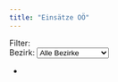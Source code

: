```yaml
---
title: "Einsätze OÖ"
---
```


<script setup>
import { data } from './einsaetze.data.js'
import { computed, ref, watch } from 'vue'

const url = new URL(document.location.href)

const bezirk = ref(url.searchParams.get('bezirk'))

watch(bezirk, (value) => {
    url.searchParams.set('bezirk', value)
    history.replaceState({}, `Bezirk ${value}`, url)
})

const einsaetze = computed(() => {
    const items = data.ooe.day

    if (bezirk.value) {
        return items.filter((item) => item.einsatzort.startsWith(bezirk.value))
    }

    return items
})
</script>

<div class="mx-auto max-w-4xl p-6">
    <div class="flex items-center py-2 space-x-6">
        <span>Filter:</span>
        <div class="flex items-center space-x-1 border rounded-xl px-3 py-2">
            <span>Bezirk:</span>
            <select v-model="bezirk">
                <option value="">Alle Bezirke</option>
                <option value="BR">Braunau</option>
                <option value="EF">Eferding</option>
                <option value="FR">Freistadt</option>
                <option value="GM">Gmunden</option>
                <option value="GR">Grieskirchen</option>
                <option value="KI">Kirchdorf</option>
                <option value="L">Linz</option>
                <option value="LL">Linz-Land</option>
                <option value="PE">Perg</option>
                <option value="RI">Ried</option>
                <option value="RO">Rohrbach</option>
                <option value="SD">Schärding</option>
                <option value="SR">Steyr</option>
                <option value="SE">Steyr-Land</option>
                <option value="UU">Urfahr-Umgebung</option>
                <option value="VB">Vöcklabruck</option>
                <option value="WE">Wels</option>
                <option value="WL">Wels-Land</option>
            </select>
        </div>
    </div>
    <ul class="space-y-3">
        <li
            v-for="(einsatz) in einsaetze"
            :key="einsatz.num1"
        >
            <EinsatzItem :einsatz="einsatz"/>
        </li>
    </ul>
</div>
